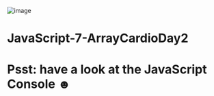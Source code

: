 ![image](https://user-images.githubusercontent.com/58724276/196437387-1e4c0fe3-9fa9-4deb-933c-3d5e7f439182.png)

# JavaScript-7-ArrayCardioDay2

# Psst: have a look at the JavaScript Console ☻